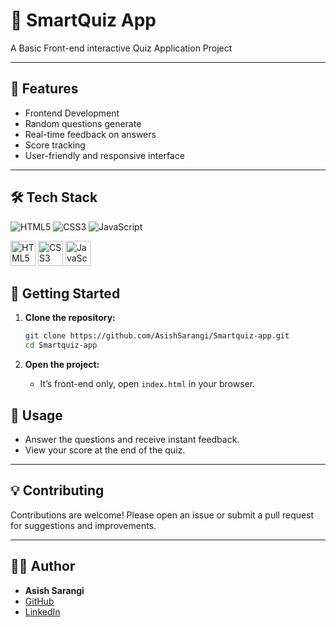 # 🧠 SmartQuiz App

A Basic Front-end interactive Quiz Application Project

---

## 🚀 Features

-  Frontend Development
- Random questions generate
- Real-time feedback on answers
- Score tracking
- User-friendly and responsive interface

---

## 🛠️ Tech Stack

<p align="left">
  <img src="https://img.shields.io/badge/HTML5-E34F26?style=for-the-badge&logo=html5&logoColor=white" alt="HTML5" />
  <img src="https://img.shields.io/badge/CSS3-1572B6?style=for-the-badge&logo=css3&logoColor=white" alt="CSS3" />
  <img src="https://img.shields.io/badge/JavaScript-F7DF1E?style=for-the-badge&logo=javascript&logoColor=black" alt="JavaScript" />
</p>

<p align="left">
  <img src="https://cdn.jsdelivr.net/gh/devicons/devicon/icons/html5/html5-original.svg" height="40" alt="HTML5" />
  <img src="https://cdn.jsdelivr.net/gh/devicons/devicon/icons/css3/css3-original.svg" height="40" alt="CSS3" />
  <img src="https://cdn.jsdelivr.net/gh/devicons/devicon/icons/javascript/javascript-original.svg" height="40" alt="JavaScript" />
</p>

## 🚦 Getting Started

1. **Clone the repository:**
   ```bash
   git clone https://github.com/AsishSarangi/Smartquiz-app.git
   cd Smartquiz-app
   ```

2. **Open the project:**
   - It’s front-end only, open `index.html` in your browser.

## 📝 Usage

- Answer the questions and receive instant feedback.
- View your score at the end of the quiz.

---

## 💡 Contributing

Contributions are welcome! Please open an issue or submit a pull request for suggestions and improvements.

---

## 🙋‍♂️ Author

- **Asish Sarangi**
- [GitHub](https://github.com/asish915)
- [LinkedIn](https://www.linkedin.com/in/asish-sarangi-8a33322a6)
